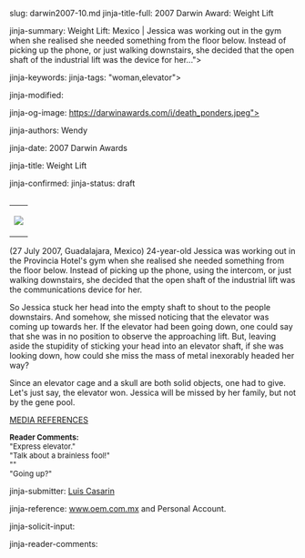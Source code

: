 slug: darwin2007-10.md
jinja-title-full: 2007 Darwin Award: Weight Lift

jinja-summary: Weight Lift: Mexico | Jessica was working out in the gym when she realised she needed something from the floor below. Instead of picking up the phone, or just walking downstairs, she decided that the open shaft of the industrial lift was the device for her...">

jinja-keywords:
jinja-tags: "woman,elevator">

jinja-modified:

jinja-og-image: https://darwinawards.com/i/death_ponders.jpeg">

jinja-authors: Wendy

jinja-date: 2007 Darwin Awards


jinja-title: Weight Lift


jinja-confirmed:
jinja-status: draft
<TABLE border=0 align=right><TR><TD align=center>

<A href="/cgi/search.pl?keywords=category%3Dwoman&swishindex=stories.data&show_description=yes&maxdisplay=10&maxresults=50"><IMG src="/i/icon/woman.png" border=0></A>

</TD></TR></TABLE>

(27 July 2007, Guadalajara, Mexico) 24-year-old Jessica was working out in
the Provincia Hotel's gym when she realised she needed something from the
floor below. Instead of picking up the phone, using the intercom, or just
walking downstairs, she decided that the open shaft of the industrial lift
was the communications device for her.

So Jessica stuck her head into the empty shaft to shout to the people
downstairs. And somehow, she missed noticing that the elevator was coming
up towards her.	 If the elevator had been going down, one could say that
she was in no position to observe the approaching lift.	 But, leaving aside
the stupidity of sticking your head into an elevator shaft, if she was
looking down, how could she miss the mass of metal inexorably headed her
way?

Since an elevator cage and a skull are both solid objects, one had to give.
Let's just say, the elevator won. Jessica will be missed by her family,
but not by the gene pool.

<A href="/slush/200709/pending20070907-114516.html">MEDIA REFERENCES</A>

<FONT size=-1><B>Reader Comments:</B><BR>
"Express elevator."<BR>
"Talk about a brainless fool!"<BR>
""<BR>
"Going up?"
</FONT>
<P align=center>
<!--#include virtual="/inc/votebar_viewvoteonly" -->

jinja-submitter: <A HREF="mailto:REMOVE-">Luis Casarin</A>

jinja-reference: www.oem.com.mx and Personal Account.

jinja-solicit-input:

jinja-reader-comments:



<!--#include file=nav_2007.html -->


